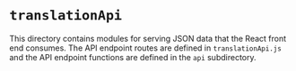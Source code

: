 # `translationApi`

This directory contains modules for serving JSON data that the React front end consumes. The API endpoint routes are
defined in `translationApi.js` and the API endpoint functions are defined in the `api` subdirectory.